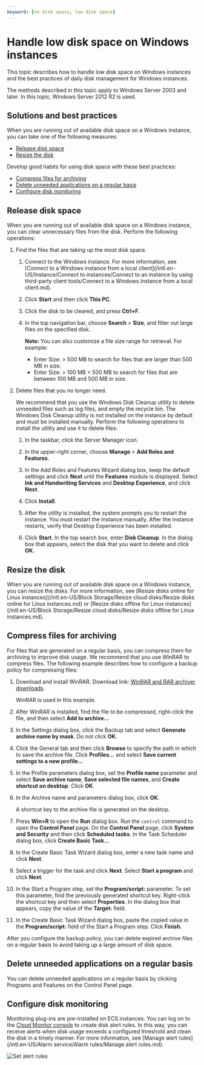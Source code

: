 ```yaml
---
keyword: [no disk space, low disk space]
---
```


# Handle low disk space on Windows instances

This topic describes how to handle low disk space on Windows instances and the best practices of daily disk management for Windows instances.

The methods described in this topic apply to Windows Server 2003 and later. In this topic, Windows Server 2012 R2 is used.

## Solutions and best practices

When you are running out of available disk space on a Windows instance, you can take one of the following measures:

-   [Release disk space](#section_o27_pqu_ih6)
-   [Resize the disk](#section_6e2_k66_nwk)

Develop good habits for using disk space with these best practices:

-   [Compress files for archiving](#section_d4u_a9n_c2y)
-   [Delete unneeded applications on a regular basis](#section_e2s_z1j_n21)
-   [Configure disk monitoring](#section_gwv_pwf_5bs)

## Release disk space

When you are running out of available disk space on a Windows instance, you can clear unnecessary files from the disk. Perform the following operations:

1.  Find the files that are taking up the most disk space.

    1.  Connect to the Windows instance. For more information, see [Connect to a Windows instance from a local client](/intl.en-US/Instance/Connect to instances/Connect to an instance by using third-party client tools/Connect to a Windows instance from a local client.md).

    2.  Click **Start** and then click **This PC**.

    3.  Click the disk to be cleared, and press **Ctrl+F**.

    4.  In the top navigation bar, choose **Search** \> **Size**, and filter out large files on the specified disk.

        **Note:** You can also customize a file size range for retrieval. For example:

        -   Enter Size: \> 500 MB to search for files that are larger than 500 MB in size.
        -   Enter Size: \> 100 MB < 500 MB to search for files that are between 100 MB and 500 MB in size.
2.  Delete files that you no longer need.

    We recommend that you use the Windows Disk Cleanup utility to delete unneeded files such as log files, and empty the recycle bin. The Windows Disk Cleanup utility is not installed on the instance by default and must be installed manually. Perform the following operations to install the utility and use it to delete files:

    1.  In the taskbar, click the Server Manager icon.

    2.  In the upper-right corner, choose **Manage** \> **Add Roles and Features**.

    3.  In the Add Roles and Features Wizard dialog box, keep the default settings and click **Next** until the **Features** module is displayed. Select **Ink and Handwriting Services** and **Desktop Experience**, and click **Next**.

    4.  Click **Install**.

    5.  After the utility is installed, the system prompts you to restart the instance. You must restart the instance manually. After the instance restarts, verify that Desktop Experience has been installed.

    6.  Click **Start**. In the top search box, enter **Disk Cleanup**. In the dialog box that appears, select the disk that you want to delete and click **OK**.


## Resize the disk

When you are running out of available disk space on a Windows instance, you can resize the disks. For more information, see [Resize disks online for Linux instances](/intl.en-US/Block Storage/Resize cloud disks/Resize disks online for Linux instances.md) or [Resize disks offline for Linux instances](/intl.en-US/Block Storage/Resize cloud disks/Resize disks offline for Linux instances.md).

## Compress files for archiving

For files that are generated on a regular basis, you can compress them for archiving to improve disk usage. We recommend that you use WinRAR to compress files. The following example describes how to configure a backup policy for compressing files:

1.  Download and install WinRAR. Download link: [WinRAR and RAR archiver downloads](https://www.rarlab.com/download.htm).

    WinRAR is used in this example.

2.  After WinRAR is installed, find the file to be compressed, right-click the file, and then select **Add to archive...**

3.  In the Settings dialog box, click the Backup tab and select **Generate archive name by mask**. Do not click **OK**.

4.  Click the General tab and then click **Browse** to specify the path in which to save the archive file. Click **Profiles...** and select **Save current settings to a new profile...**

5.  In the Profile parameters dialog box, set the **Profile name** parameter and select **Save archive name**, **Save selected file names**, and **Create shortcut on desktop**. Click **OK**.

6.  In the Archive name and parameters dialog box, click **OK**.

    A shortcut key to the archive file is generated on the desktop.

7.  Press **Win+R** to open the **Run** dialog box. Run the `control` command to open the **Control Panel** page. On the **Control Panel** page, click **System and Security** and then click **Scheduled tasks**. In the Task Scheduler dialog box, click **Create Basic Task...**

8.  In the Create Basic Task Wizard dialog box, enter a new task name and click **Next**.

9.  Select a trigger for the task and click **Next**. Select **Start a program** and click **Next**.

10. In the Start a Program step, set the **Program/script:** parameter. To set this parameter, find the previously generated shortcut key. Right-click the shortcut key and then select **Properties**. In the dialog box that appears, copy the value of the **Target:** field.

11. In the Create Basic Task Wizard dialog box, paste the copied value in the **Program/script:** field of the Start a Program step. Click **Finish**.


After you configure the backup policy, you can delete expired archive files on a regular basis to avoid taking up a large amount of disk space.

## Delete unneeded applications on a regular basis

You can delete unneeded applications on a regular basis by clicking Programs and Features on the Control Panel page.

## Configure disk monitoring

Monitoring plug-ins are pre-installed on ECS instances. You can log on to the [Cloud Monitor console](https://cms.console.aliyun.com/#/groups/) to create disk alert rules. In this way, you can receive alerts when disk usage exceeds a configured threshold and clean the disk in a timely manner. For more information, see [Manage alert rules](/intl.en-US/Alarm service/Alarm rules/Manage alert rules.md).

![Set alert rules](https://static-aliyun-doc.oss-accelerate.aliyuncs.com/assets/img/en-US/4114488951/p12924.png)

